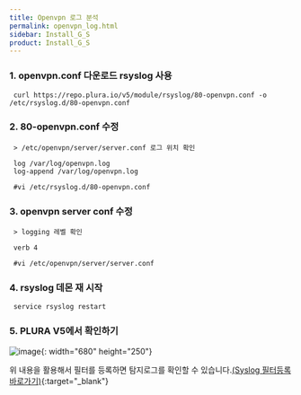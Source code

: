 ```yaml
---
title: Openvpn 로그 분석
permalink: openvpn_log.html
sidebar: Install_G_S
product: Install_G_S
---
```


### 1. openvpn.conf 다운로드 rsyslog 사용

     curl https://repo.plura.io/v5/module/rsyslog/80-openvpn.conf -o /etc/rsyslog.d/80-openvpn.conf

### 2. 80-openvpn.conf 수정

     > /etc/openvpn/server/server.conf 로그 위치 확인

     log /var/log/openvpn.log
     log-append /var/log/openvpn.log

     #vi /etc/rsyslog.d/80-openvpn.conf

### 3. openvpn server conf 수정

     > logging 레벨 확인

     verb 4

     #vi /etc/openvpn/server/server.conf

### 4. rsyslog 데몬 재 시작

     service rsyslog restart

### 5. PLURA V5에서 확인하기

![image](/docs/images/Ins_G/openvpn/1.png){: width="680" height="250"}

위 내용을 활용해서 필터를 등록하면 탐지로그를 확인할 수 있습니다.[(Syslog 필터등록 바로가기)](http://blog.plura.io/?p=7059){:target="_blank"}